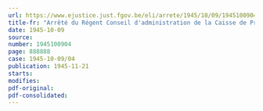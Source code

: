 ```yaml
---
url: https://www.ejustice.just.fgov.be/eli/arrete/1945/10/09/1945100904/justel
title-fr: "Arrêté du Régent Conseil d'administration de la Caisse de Prévoyance et de Secours en faveur des Victimes des Accidents du Travail. - Renouvellement de mandats. - Nominations"
date: 1945-10-09
source:
number: 1945100904
page: 888888
case: 1945-10-09/04
publication: 1945-11-21
starts:
modifies:
pdf-original:
pdf-consolidated:
---
```


